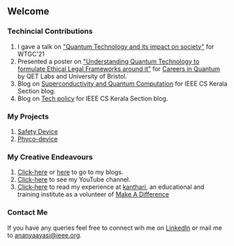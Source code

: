 ## Welcome 

### Techincial Contributions
1. I gave a talk on ["Quantum Technology and its impact on society"](https://www.womentech.net/speaker/Ananya/Ayasi/58004) for WTGC'21
2. Presented a poster on ["Understanding Quantum Technology to formulate Ethical Legal Frameworks around it"](https://www.linkedin.com/feed/update/urn:li:activity:6805861007517470721/) for [Careers in Quantum](https://www.careersinquantum.co.uk/) by QET Labs and University of Bristol.
3. Blog on [Superconductivity and Quantum Computation](https://cs.ieeekerala.org/2020/11/23/superconductivity-and-quantum-computation/) for IEEE CS Kerala Section blog.
4. Blog on [Tech policy](https://cs.ieeekerala.org/2020/09/21/technology-inclusive-or-intrusive/) for IEEE CS Kerala Section blog.


### My Projects
1. [Safety Device](https://github.com/ananya-ayasi/Safety-Device-using-Arduino)
2. [Phyco-device](https://github.com/ananya-ayasi/phyco-device)

### My Creative Endeavours
1. [Click-here](http://ayasi-kaleidoscope.blogspot.com/) or [here](https://ayasiananya.scrollstack.com/) to go to my blogs.
2. [Click-here](https://www.youtube.com/channel/UCYFgavuV_QO3ft7fXbs9XfQ) to see my YouTube channel.
3. [Click-here](https://www.kanthari.org/corona-blog-day-49-12-05-2020/) to read my experience at [kanthari](https://www.kanthari.org/), an educational and training institute as a volunteer of [Make A Difference](https://makeadiff.in/)



### Contact Me
If you have any queries feel free to connect wih me on [LinkedIn](https://www.linkedin.com/in/ananya-ayasi-0b654a166/) or mail me to ananyaayasi@ieee.org.
